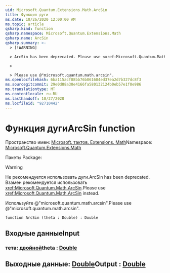 ```yaml
---
uid: Microsoft.Quantum.Extensions.Math.ArcSin
title: Функция дуги
ms.date: 10/26/2020 12:00:00 AM
ms.topic: article
qsharp.kind: function
qsharp.namespace: Microsoft.Quantum.Extensions.Math
qsharp.name: ArcSin
qsharp.summary: >-
  > [!WARNING]

  > ArcSin has been deprecated. Please use <xref:Microsoft.Quantum.Math.ArcSin> instead.

  >

  > Please use @"microsoft.quantum.math.arcsin".
ms.openlocfilehash: 6ba115acf88bb76b861684ed37ea2d7b327dc8f3
ms.sourcegitcommit: 29e0d88a30e4166fa580132124b0eb57e1f0e986
ms.translationtype: MT
ms.contentlocale: ru-RU
ms.lasthandoff: 10/27/2020
ms.locfileid: "92710442"
---
```

# <a name="arcsin-function"></a><span data-ttu-id="052a4-102">Функция дуги</span><span class="sxs-lookup"><span data-stu-id="052a4-102">ArcSin function</span></span>

<span data-ttu-id="052a4-103">Пространство имен: [Microsoft. тактов. Extensions. Math](xref:Microsoft.Quantum.Extensions.Math)</span><span class="sxs-lookup"><span data-stu-id="052a4-103">Namespace: [Microsoft.Quantum.Extensions.Math](xref:Microsoft.Quantum.Extensions.Math)</span></span>

<span data-ttu-id="052a4-104">Пакеты [](https://nuget.org/packages/)</span><span class="sxs-lookup"><span data-stu-id="052a4-104">Package: [](https://nuget.org/packages/)</span></span>


> [!WARNING]
> <span data-ttu-id="052a4-105">Не рекомендуется использовать дуги.</span><span class="sxs-lookup"><span data-stu-id="052a4-105">ArcSin has been deprecated.</span></span> <span data-ttu-id="052a4-106">Взамен рекомендуется использовать <xref:Microsoft.Quantum.Math.ArcSin>.</span><span class="sxs-lookup"><span data-stu-id="052a4-106">Please use <xref:Microsoft.Quantum.Math.ArcSin> instead.</span></span>
>
> <span data-ttu-id="052a4-107">Используйте @"microsoft.quantum.math.arcsin".</span><span class="sxs-lookup"><span data-stu-id="052a4-107">Please use @"microsoft.quantum.math.arcsin".</span></span>



```qsharp
function ArcSin (theta : Double) : Double
```


## <a name="input"></a><span data-ttu-id="052a4-108">Входные данные</span><span class="sxs-lookup"><span data-stu-id="052a4-108">Input</span></span>

### <a name="theta--double"></a><span data-ttu-id="052a4-109">тета: [двойной](xref:microsoft.quantum.lang-ref.double)</span><span class="sxs-lookup"><span data-stu-id="052a4-109">theta : [Double](xref:microsoft.quantum.lang-ref.double)</span></span>





## <a name="output--double"></a><span data-ttu-id="052a4-110">Выходные данные: [Double](xref:microsoft.quantum.lang-ref.double)</span><span class="sxs-lookup"><span data-stu-id="052a4-110">Output : [Double](xref:microsoft.quantum.lang-ref.double)</span></span>

